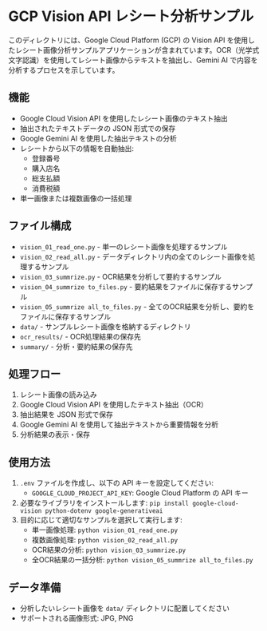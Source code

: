 # GCP Vision API レシート分析サンプル

このディレクトリには、Google Cloud Platform (GCP) の Vision API を使用したレシート画像分析サンプルアプリケーションが含まれています。OCR（光学式文字認識）を使用してレシート画像からテキストを抽出し、Gemini AI で内容を分析するプロセスを示しています。

## 機能

- Google Cloud Vision API を使用したレシート画像のテキスト抽出
- 抽出されたテキストデータの JSON 形式での保存
- Google Gemini AI を使用した抽出テキストの分析
- レシートから以下の情報を自動抽出:
  - 登録番号
  - 購入店名
  - 総支払額
  - 消費税額
- 単一画像または複数画像の一括処理

## ファイル構成

- `vision_01_read_one.py` - 単一のレシート画像を処理するサンプル
- `vision_02_read_all.py` - データディレクトリ内の全てのレシート画像を処理するサンプル
- `vision_03_summrize.py` - OCR結果を分析して要約するサンプル
- `vision_04_summrize to_files.py` - 要約結果をファイルに保存するサンプル
- `vision_05_summrize all_to_files.py` - 全てのOCR結果を分析し、要約をファイルに保存するサンプル
- `data/` - サンプルレシート画像を格納するディレクトリ
- `ocr_results/` - OCR処理結果の保存先
- `summary/` - 分析・要約結果の保存先

## 処理フロー

1. レシート画像の読み込み
2. Google Cloud Vision API を使用したテキスト抽出（OCR）
3. 抽出結果を JSON 形式で保存
4. Google Gemini AI を使用して抽出テキストから重要情報を分析
5. 分析結果の表示・保存

## 使用方法

1. `.env` ファイルを作成し、以下の API キーを設定してください:
   - `GOOGLE_CLOUD_PROJECT_API_KEY`: Google Cloud Platform の API キー
2. 必要なライブラリをインストールします: `pip install google-cloud-vision python-dotenv google-generativeai`
3. 目的に応じて適切なサンプルを選択して実行します:
   - 単一画像処理: `python vision_01_read_one.py`
   - 複数画像処理: `python vision_02_read_all.py`
   - OCR結果の分析: `python vision_03_summrize.py`
   - 全OCR結果の一括分析: `python vision_05_summrize all_to_files.py`

## データ準備

- 分析したいレシート画像を `data/` ディレクトリに配置してください
- サポートされる画像形式: JPG, PNG 